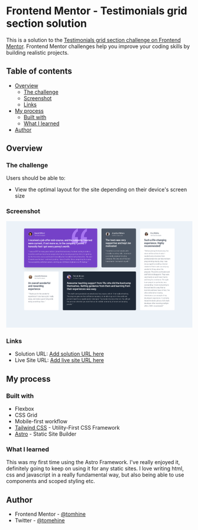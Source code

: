 # Frontend Mentor - Testimonials grid section solution

This is a solution to the [Testimonials grid section challenge on Frontend Mentor](https://www.frontendmentor.io/challenges/testimonials-grid-section-Nnw6J7Un7). Frontend Mentor challenges help you improve your coding skills by building realistic projects.

## Table of contents

- [Overview](#overview)
  - [The challenge](#the-challenge)
  - [Screenshot](#screenshot)
  - [Links](#links)
- [My process](#my-process)
  - [Built with](#built-with)
  - [What I learned](#what-i-learned)
- [Author](#author)

## Overview

### The challenge

Users should be able to:

- View the optimal layout for the site depending on their device's screen size

### Screenshot

![](./screenshot-desktop.png)

### Links

- Solution URL: [Add solution URL here](https://your-solution-url.com)
- Live Site URL: [Add live site URL here](https://your-live-site-url.com)

## My process

### Built with

- Flexbox
- CSS Grid
- Mobile-first workflow
- [Tailwind CSS](https://tailwindcss.com/) - Utility-First CSS Framework
- [Astro](https://astro.build/) - Static Site Builder

### What I learned

This was my first time using the Astro Framework. I've really enjoyed it, definitely going to keep on using it for any static sites. I love writing html, css and javascript in a really fundamental way, but also being able to use components and scoped styling etc.

## Author

- Frontend Mentor - [@tomhine](https://www.frontendmentor.io/profile/tomhine)
- Twitter - [@tomehine](https://www.twitter.com/tomehine)
